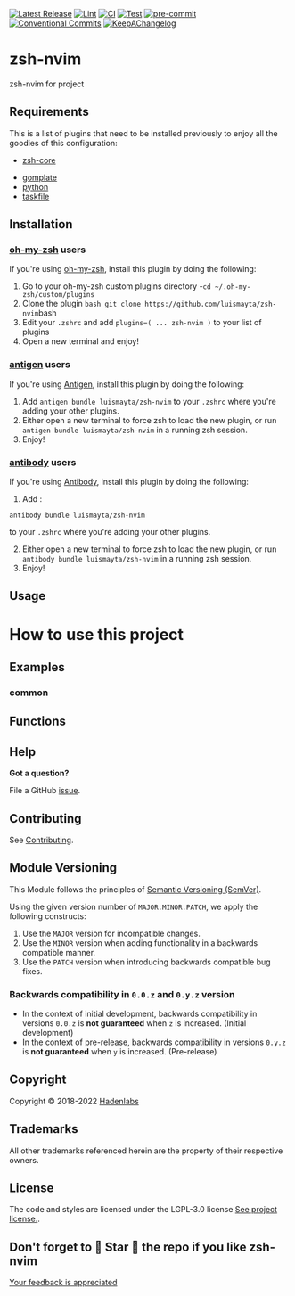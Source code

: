 <!--


  ** DO NOT EDIT THIS FILE
  **
  ** 1) Make all changes to `provision/generator/README.yaml`
  ** 2) Run`task readme` to rebuild this file.
  **
  ** (We maintain HUNDREDS of open source projects. This is how we maintain our sanity.)
  **


  -->

[![Latest Release](https://img.shields.io/github/release/luismayta/zsh-nvim)](https://github.com/luismayta/zsh-nvim/releases) [![Lint](https://img.shields.io/github/workflow/status/luismayta/zsh-nvim/lint-code)](https://github.com/luismayta/zsh-nvim/actions?workflow=lint-code) [![CI](https://img.shields.io/github/workflow/status/luismayta/zsh-nvim/ci)](https://github.com/luismayta/zsh-nvim/actions?workflow=ci) [![Test](https://img.shields.io/github/workflow/status/luismayta/zsh-nvim/test)](https://github.com/luismayta/zsh-nvim/actions?workflow=test) [![pre-commit](https://img.shields.io/badge/pre--commit-enabled-brightgreen?logo=pre-commit&logoColor=white)](https://github.com/pre-commit/pre-commit) [![Conventional Commits](https://img.shields.io/badge/Conventional%20Commits-1.0.0-yellow)](https://conventionalcommits.org) [![KeepAChangelog](https://img.shields.io/badge/changelog-Keep%20a%20Changelog%20v1.0.0-orange)](https://keepachangelog.com)

# zsh-nvim

zsh-nvim for project

## Requirements

This is a list of plugins that need to be installed previously to enjoy all the goodies of this configuration:

- [zsh-core](https://github.com/hadenlabs/zsh-core)

* [gomplate](https://github.com/hairyhenderson/gomplate)
* [python](https://www.python.org)
* [taskfile](https://github.com/go-task/task)

## Installation

<!-- Space: Projects -->
<!-- Parent: Project -->
<!-- Title: Project Installation Oh-My-Zsh -->

<!-- Label: ZshNvim -->
<!-- Label: Project -->
<!-- Label: Installation -->
<!-- Label: Oh-My-Zsh -->
<!-- Include: docs/disclaimer.md -->
<!-- Include: ac:toc -->

### [oh-my-zsh](https://github.com/robbyrussell/oh-my-zsh) users

If you're using [oh-my-zsh](https://github.com/robbyrussell/oh-my-zsh), install this plugin by doing the following:

1.  Go to your oh-my-zsh custom plugins directory -`cd ~/.oh-my-zsh/custom/plugins`
2.  Clone the plugin `bash git clone https://github.com/luismayta/zsh-nvim`bash
3.  Edit your `.zshrc` and add `plugins=( ... zsh-nvim )` to your list of plugins
4.  Open a new terminal and enjoy!
    <!-- Space: Projects -->
    <!-- Parent: Project -->
    <!-- Title: Project Installation Antigen -->

<!-- Label: ZshNvim -->
<!-- Label: Project -->
<!-- Label: Installation -->
<!-- Label: Antigen -->
<!-- Include: docs/disclaimer.md -->
<!-- Include: ac:toc -->

### [antigen](https://github.com/zsh-users/antigen) users

If you're using [Antigen](https://github.com/zsh-users/antigen), install this plugin by doing the following:

1.  Add `antigen bundle luismayta/zsh-nvim` to your `.zshrc` where you're adding your other plugins.
2.  Either open a new terminal to force zsh to load the new plugin, or run `antigen bundle luismayta/zsh-nvim` in a running zsh session.
3.  Enjoy!
    <!-- Space: Projects -->
    <!-- Parent: Project -->
    <!-- Title: Project Installation Antibody -->
    <!-- Label: ZshNvim -->
    <!-- Label: Project -->
    <!-- Label: Installation -->
    <!-- Include: docs/disclaimer.md -->
    <!-- Include: ac:toc -->

### [antibody](https://github.com/getantibody/antibody) users

If you're using [Antibody](https://github.com/getantibody/antibody), install this plugin by doing the following:

1.  Add :

```{.sourceCode .bash}
antibody bundle luismayta/zsh-nvim
```

to your `.zshrc` where you're adding your other plugins.

2.  Either open a new terminal to force zsh to load the new plugin, or run `antibody bundle luismayta/zsh-nvim` in a running zsh session.
3.  Enjoy!

## Usage

# How to use this project

## Examples

<!-- Space: Projects -->
<!-- Parent: ZshNvim -->
<!-- Title: Examples ZshNvim -->
<!-- Label: Examples -->
<!-- Include: ./../disclaimer.md -->
<!-- Include: ac:toc -->

### common

 <!-- Space: Projects -->
<!-- Parent: Project -->
<!-- Title: Functions -->

<!-- Label: Functions -->
<!-- Include: docs/disclaimer.md -->
<!-- Include: ac:toc -->

## Functions

## Help

**Got a question?**

File a GitHub [issue](https://github.com/luismayta/zsh-nvim/issues).

## Contributing

See [Contributing](./docs/contributing.md).

## Module Versioning

This Module follows the principles of [Semantic Versioning (SemVer)](https://semver.org/).

Using the given version number of `MAJOR.MINOR.PATCH`, we apply the following constructs:

1. Use the `MAJOR` version for incompatible changes.
1. Use the `MINOR` version when adding functionality in a backwards compatible manner.
1. Use the `PATCH` version when introducing backwards compatible bug fixes.

### Backwards compatibility in `0.0.z` and `0.y.z` version

- In the context of initial development, backwards compatibility in versions `0.0.z` is **not guaranteed** when `z` is increased. (Initial development)
- In the context of pre-release, backwards compatibility in versions `0.y.z` is **not guaranteed** when `y` is increased. (Pre-release)

## Copyright

Copyright © 2018-2022 [Hadenlabs](https://hadenlabs.com)

## Trademarks

All other trademarks referenced herein are the property of their respective owners.

## License

The code and styles are licensed under the LGPL-3.0 license [See project license.](LICENSE).

## Don't forget to 🌟 Star 🌟 the repo if you like zsh-nvim

[Your feedback is appreciated](https://github.com/luismayta/zsh-nvim/issues)
